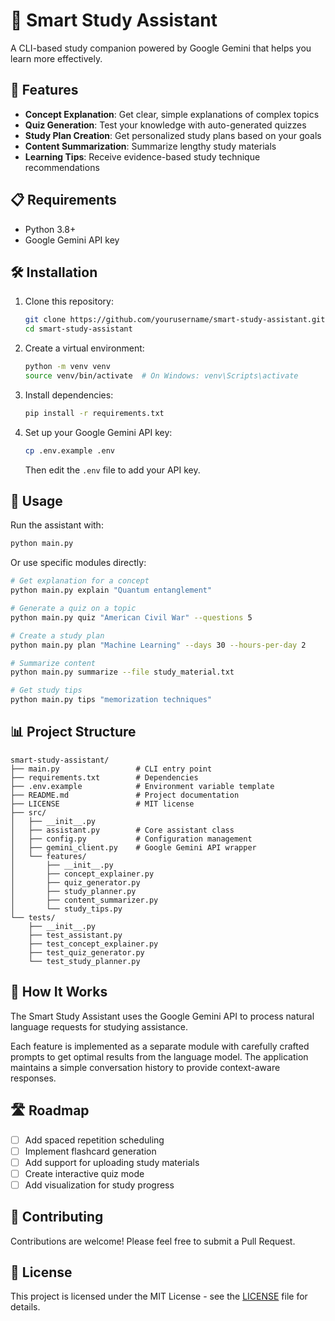 # 🧠 Smart Study Assistant

A CLI-based study companion powered by Google Gemini that helps you learn more effectively.


## 🌟 Features

- **Concept Explanation**: Get clear, simple explanations of complex topics
- **Quiz Generation**: Test your knowledge with auto-generated quizzes
- **Study Plan Creation**: Get personalized study plans based on your goals
- **Content Summarization**: Summarize lengthy study materials
- **Learning Tips**: Receive evidence-based study technique recommendations

## 📋 Requirements

- Python 3.8+
- Google Gemini API key

## 🛠️ Installation

1. Clone this repository:
   ```bash
   git clone https://github.com/yourusername/smart-study-assistant.git
   cd smart-study-assistant
   ```

2. Create a virtual environment:
   ```bash
   python -m venv venv
   source venv/bin/activate  # On Windows: venv\Scripts\activate
   ```

3. Install dependencies:
   ```bash
   pip install -r requirements.txt
   ```

4. Set up your Google Gemini API key:
   ```bash
   cp .env.example .env
   ```
   Then edit the `.env` file to add your API key.

## 🚀 Usage

Run the assistant with:
```bash
python main.py
```

Or use specific modules directly:

```bash
# Get explanation for a concept
python main.py explain "Quantum entanglement"

# Generate a quiz on a topic
python main.py quiz "American Civil War" --questions 5

# Create a study plan
python main.py plan "Machine Learning" --days 30 --hours-per-day 2

# Summarize content
python main.py summarize --file study_material.txt

# Get study tips
python main.py tips "memorization techniques"
```

## 📊 Project Structure

```
smart-study-assistant/
├── main.py                 # CLI entry point
├── requirements.txt        # Dependencies
├── .env.example            # Environment variable template
├── README.md               # Project documentation
├── LICENSE                 # MIT license
├── src/
│   ├── __init__.py
│   ├── assistant.py        # Core assistant class
│   ├── config.py           # Configuration management
│   ├── gemini_client.py    # Google Gemini API wrapper
│   └── features/
│       ├── __init__.py
│       ├── concept_explainer.py
│       ├── quiz_generator.py
│       ├── study_planner.py
│       ├── content_summarizer.py
│       └── study_tips.py
└── tests/
    ├── __init__.py
    ├── test_assistant.py
    ├── test_concept_explainer.py
    ├── test_quiz_generator.py
    └── test_study_planner.py
```

## 🤖 How It Works

The Smart Study Assistant uses the Google Gemini API to process natural language requests for studying assistance.

Each feature is implemented as a separate module with carefully crafted prompts to get optimal results from the language model. The application maintains a simple conversation history to provide context-aware responses.

## 🛣️ Roadmap

- [ ] Add spaced repetition scheduling
- [ ] Implement flashcard generation
- [ ] Add support for uploading study materials
- [ ] Create interactive quiz mode
- [ ] Add visualization for study progress

## 🤝 Contributing

Contributions are welcome! Please feel free to submit a Pull Request.

## 📄 License

This project is licensed under the MIT License - see the [LICENSE](LICENSE) file for details.